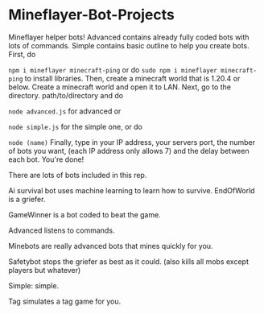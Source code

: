 # Mineflayer-Bot-Projects
Mineflayer helper bots!
Advanced contains already fully coded bots with lots of commands. Simple contains basic outline to help you create bots.
First, do   

```npm i mineflayer minecraft-ping``` or do ```sudo npm i mineflayer minecraft-ping``` to install libraries.
Then, create a minecraft world that is 1.20.4 or below. Create a minecraft world and open it to LAN.
Next, go to the directory. path/to/directory and do

```node advanced.js``` for advanced or 

```node simple.js``` for the simple one, or do 

```node (name)```
Finally, type in your IP address, your servers port, the number of bots you want, (each IP address only allows 7) and the delay between each bot.
You're done!


There are lots of bots included in this rep.

Ai survival bot uses machine learning to learn how to survive.
EndOfWorld is a griefer.

GameWinner is a bot coded to beat the game.

Advanced listens to commands.

Minebots are really advanced bots that mines quickly for you.

Safetybot stops the griefer as best as it could. (also kills all mobs except players but whatever)

Simple: simple.

Tag simulates a tag game for you.
